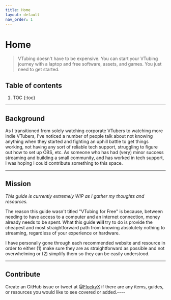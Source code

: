 ```yaml
---
title: Home
layout: default
nav_order: 1
---
```


# Home
> VTubing doesn't have to be expensive. You can start your VTubing journey with a laptop and free software, assets, and games. You just need to get started.

## Table of contents
1. TOC
{:toc}

-----

## Background
As I transitioned from solely watching corporate VTubers to watching more indie VTubers, I've noticed a number of people talk about not knowing anything when they started and fighting an uphill battle to get things working, not having any sort of reliable tech support, struggling to figure out how to set up OBS, etc. As someone who has had (very) minor success streaming and building a small community, and has worked in tech support, I was hoping I could contribute something to this space.

-----

## Mission
*This guide is currently extremely WIP as I gather my thoughts and resources.*

The reason this guide wasn't titled "VTubing for Free" is because, between needing to have access to a computer and an internet connection, money already needs to be spent. What this guide **will** try to do is provide the cheapest and most straightforward path from knowing absolutely nothing to streaming, regardless of your experience or hardware.

I have personally gone through each recommended website and resource in order to either (1) make sure they are as straightforward as possible and not overwhelming or (2) simplify them so they can be easily understood.

-----

## Contribute
Create an GitHub issue or tweet at [@FlockyX] if there are any items, guides, or resources you would like to see covered or added.----

[@FlockyX]: https://twitter.com/flockyx
